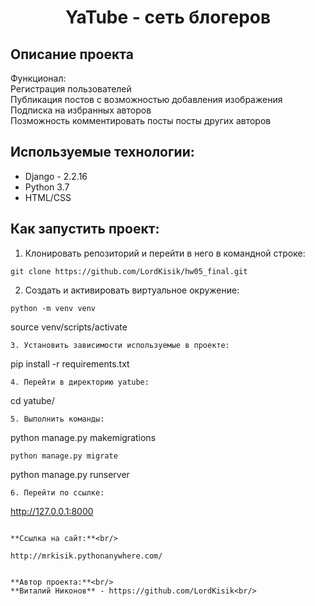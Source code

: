 <h1 align="center">YaTube - сеть блогеров</h1>

## Описание проекта
Функционал: <br/>
Регистрация пользователей<br/>
Публикация постов c возможностью добавления изображения<br/>
Подписка на избранных авторов<br/>
Позможность комментировать посты посты других авторов<br/>
## Используемые технологии:<br/>
- Django - 2.2.16
- Python 3.7
- HTML/CSS
## Как запустить проект:
1. Клонировать репозиторий и перейти в него в командной строке:
```
git clone https://github.com/LordKisik/hw05_final.git
```
2. Cоздать и активировать виртуальное окружение:
```
python -m venv venv
```
source venv/scripts/activate
```
3. Установить зависимости используемые в проекте:
```
pip install -r requirements.txt
```
4. Перейти в директорию yatube:
```
cd yatube/
```
5. Выполнить команды:
```
python manage.py makemigrations
```
python manage.py migrate
```
python manage.py runserver
```
6. Перейти по ссылке:
```
http://127.0.0.1:8000
```

**Ссылка на сайт:**<br/>

http://mrkisik.pythonanywhere.com/


**Автор проекта:**<br/>
**Виталий Никонов** - https://github.com/LordKisik<br/>
